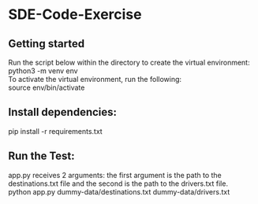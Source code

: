 # SDE-Code-Exercise

## Getting started

Run the script below within the directory to create the virtual environment:<br/>
python3 -m venv env <br/>
To activate the virtual environment, run the following:<br/>
source env/bin/activate

## Install dependencies:

pip install -r requirements.txt

## Run the Test:

app.py receives 2 arguments: the first argument is the path to the destinations.txt file and the second is the path to the drivers.txt file. <br/>
python app.py dummy-data/destinations.txt dummy-data/drivers.txt
